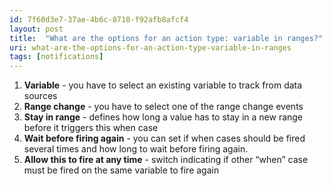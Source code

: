 ```yaml
---
id: 7f60d3e7-37ae-4b6c-8718-f92afb8afcf4
layout: post
title:  "What are the options for an action type: variable in ranges?"
uri: what-are-the-options-for-an-action-type-variable-in-ranges
tags: [notifications]
---
```


1.  **Variable** - you have to select an existing variable to track from data sources
2.  **Range change** - you have to select one of the range change events
3.  **Stay in range** - defines how long a value has to stay in a new range before it triggers this when case
4.  **Wait before firing again** - you can set if when cases should be fired several times and how long to wait before firing again.
5.  **Allow this to fire at any time** - switch indicating if other “when” case must be fired on the same variable to fire again